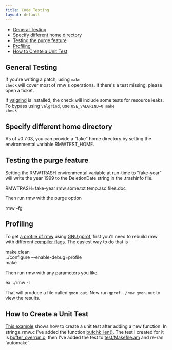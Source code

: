 ```yaml
---
title: Code Testing
layout: default
---
```

<ul>
  <li><a href="#general_testing">General Testing</a></li>
  <li><a href="#testing_home">Specify different home directory</a></li>
  <li><a href="#testing_purge">Testing the purge feature</a></li>
  <li><a href="#profiling">Profiling</a></li>
  <li><a href="#create_test">How to Create a Unit Test</a></li>
</ul>

<h2 id="general_testing">General Testing</h2>

If you're writing a patch, using <code class="w3-codespan">make
check</code> will cover most of rmw's operations. If there's a test
missing, please open a ticket.

If [valgrind](https://www.valgrind.org/) is installed, the check will
include some tests for resource leaks. To bypass using `valgrind`, use
<code class="w3-codespan">USE_VALGRIND=0 make check</code>

<h2 id="testing_home">Specify different home directory</h2>

As of v0.7.03, you can provide a "fake" home directory by setting the
environmental variable RMWTEST_HOME.

<h2 id="testing_purge">Testing the purge feature</h2>

Setting the RMWTRASH environmental variable at run-time to "fake-year"
will write the year 1999 to the DeletionDate string in the .trashinfo
file.

<p class="w3-code">
  RMWTRASH=fake-year rmw some.txt temp.asc files.doc
</p>

Then run rmw with the purge option

<p class="w3-code">
  rmw -fg
</p>

<!-- This section probably would be better on a separate "Debugging" page (not yet created) -->
<h2 id="profiling">Profiling</h2>

To get [a profile of rmw](/profile.example.txt) using [GNU
gprof](https://sourceware.org/binutils/docs/gprof/), first you'll need
to rebuild rmw with different [compiler
flags](https://sourceware.org/binutils/docs/gprof/Compiling.html#Compiling).
The easiest way to do that is

<p class="w3-code">
  make clean<br />
  ../configure --enable-debug=profile<br />
  make
</p>

Then run rmw with any parameters you like.

<p class="w3-code">
  ex: ./rmw -l
</p>

That will produce a file called <code
class="w3-codespan">gmon.out</code>. Now run <code
class="w3-codespan">gprof ./rmw gmon.out</code> to view the results.

<h2 id="create_test">How to Create a Unit Test</h2>

[This
example](https://github.com/theimpossibleastronaut/rmw/commit/edaf560929e8589bac8874b93ae3520962ffab39)
shows how to create a unit test after adding a new function. In
strings_rmw.c I've added the function
[bufchk_len()](https://github.com/theimpossibleastronaut/rmw/commit/edaf560929e8589bac8874b93ae3520962ffab39#diff-20cfff9d32e70348c58a461184f4070eR123).
The test I created for it is
[buffer_overrun.c](https://github.com/theimpossibleastronaut/rmw/commit/edaf560929e8589bac8874b93ae3520962ffab39#diff-14a4f62c9e948bbebcfc09c12e01f3ae);
then I've added the test to
[test/Makefile.am](https://github.com/theimpossibleastronaut/rmw/commit/edaf560929e8589bac8874b93ae3520962ffab39#diff-7d1a3afeff4f7c00c95d6be6f2847e6e)
and re-ran 'automake'.

